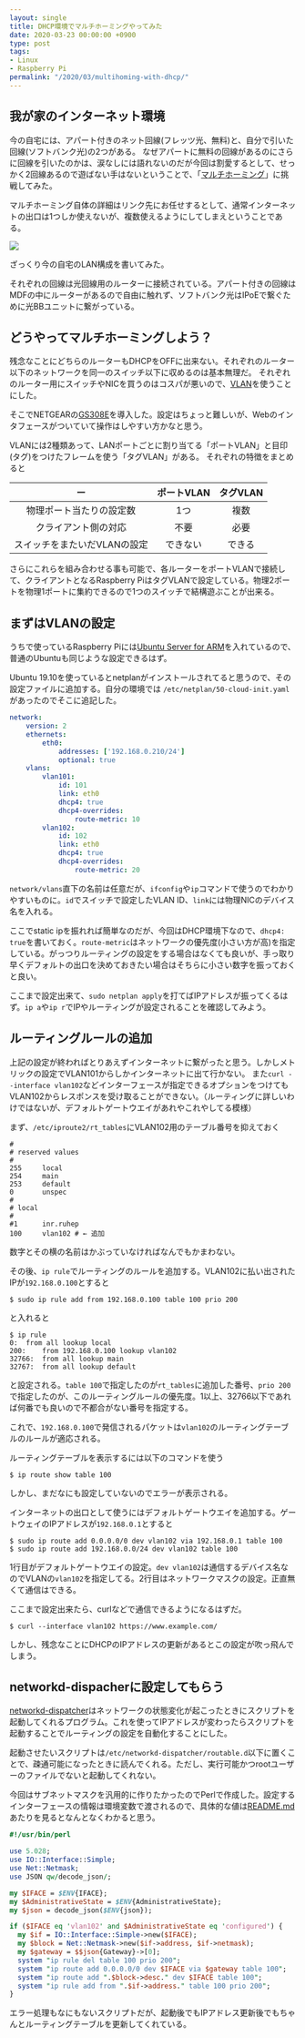 ```yaml
---
layout: single
title: DHCP環境でマルチホーミングやってみた
date: 2020-03-23 00:00:00 +0900
type: post
tags:
- Linux
- Raspberry Pi
permalink: "/2020/03/multihoming-with-dhcp/"
---
```

## 我が家のインターネット環境
今の自宅には、アパート付きのネット回線(フレッツ光、無料)と、自分で引いた回線(ソフトバンク光)の2つがある。
なぜアパートに無料の回線があるのにさらに回線を引いたのかは、涙なしには語れないのだが今回は割愛するとして、せっかく2回線あるので遊ばない手はないということで、「[マルチホーミング](http://e-words.jp/w/%E3%83%9E%E3%83%AB%E3%83%81%E3%83%9B%E3%83%BC%E3%83%9F%E3%83%B3%E3%82%B0.html)」に挑戦してみた。

マルチホーミング自体の詳細はリンク先にお任せするとして、通常インターネットの出口は1つしか使えないが、複数使えるようにしてしまえということである。

<a href="{{ site.baseurl }}/assets/images/2020/03/HomeNetwork.png"><img src="{{ site.baseurl }}/assets/images/2020/03/HomeNetwork-232x300.png"></a>

ざっくり今の自宅のLAN構成を書いてみた。

それぞれの回線は光回線用のルーターに接続されている。アパート付きの回線はMDFの中にルーターがあるので自由に触れず、ソフトバンク光はIPoEで繋ぐために光BBユニットに繋がっている。

## どうやってマルチホーミングしよう？
残念なことにどちらのルーターもDHCPをOFFに出来ない。それぞれのルーター以下のネットワークを同一のスイッチ以下に収めるのは基本無理だ。
それぞれのルーター用にスイッチやNICを買うのはコスパが悪いので、[VLAN](http://e-words.jp/w/VLAN.html)を使うことにした。

そこでNETGEARの[GS308E](https://amzn.to/2U78I2B)を導入した。設定はちょっと難しいが、Webのインタフェースがついていて操作はしやすい方かなと思う。

VLANには2種類あって、LANポートごとに割り当てる「ポートVLAN」と目印(タグ)をつけたフレームを使う「タグVLAN」がある。
それぞれの特徴をまとめると

ー | ポートVLAN | タグVLAN
:---:|:---:|:---:
物理ポート当たりの設定数 | 1つ | 複数
クライアント側の対応 | 不要 | 必要
スイッチをまたいだVLANの設定 | できない | できる

さらにこれらを組み合わせる事も可能で、各ルーターをポートVLANで接続して、クライアントとなるRaspberry PiはタグVLANで設定している。物理2ポートを物理1ポートに集約できるので1つのスイッチで結構遊ぶことが出来る。

## まずはVLANの設定
うちで使っているRaspberry Piには[Ubuntu Server for ARM](https://ubuntu.com/download/server/arm)を入れているので、普通のUbuntuも同じような設定できるはず。

Ubuntu 19.10を使っているとnetplanがインストールされてると思うので、その設定ファイルに追加する。自分の環境では `/etc/netplan/50-cloud-init.yaml` があったのでそこに追記した。

```yaml
network:
    version: 2
    ethernets:
        eth0:
            addresses: ['192.168.0.210/24']
            optional: true
    vlans:
        vlan101:
            id: 101
            link: eth0
            dhcp4: true
            dhcp4-overrides:
                route-metric: 10
        vlan102:
            id: 102
            link: eth0
            dhcp4: true
            dhcp4-overrides:
                route-metric: 20
```

`network/vlans`直下の名前は任意だが、`ifconfig`や`ip`コマンドで使うのでわかりやすいものに。`id`でスイッチで設定したVLAN ID、`link`には物理NICのデバイス名を入れる。

ここでstatic ipを振れれば簡単なのだが、今回はDHCP環境下なので、`dhcp4: true`を書いておく。`route-metric`はネットワークの優先度(小さい方が高)を指定している。がっつりルーティングの設定をする場合はなくても良いが、手っ取り早くデフォルトの出口を決めておきたい場合はそちらに小さい数字を振っておくと良い。

ここまで設定出来て、`sudo netplan apply`を打てばIPアドレスが振ってくるはず。`ip a`や`ip r`でIPやルーティングが設定されることを確認してみよう。

## ルーティングルールの追加
上記の設定が終わればとりあえずインターネットに繋がったと思う。しかしメトリックの設定でVLAN101からしかインターネットに出て行かない。
また`curl --interface vlan102`などインターフェースが指定できるオプションをつけてもVLAN102からレスポンスを受け取ることができない。（ルーティングに詳しいわけではないが、デフォルトゲートウエイがあれやこれやしてる模様）

まず、`/etc/iproute2/rt_tables`にVLAN102用のテーブル番号を抑えておく

```
#
# reserved values
#
255     local
254     main
253     default
0       unspec
#
# local
#
#1      inr.ruhep
100     vlan102 # ← 追加
```
数字とその横の名前はかぶっていなければなんでもかまわない。

その後、`ip rule`でルーティングのルールを追加する。VLAN102に払い出されたIPが`192.168.0.100`とすると

```
$ sudo ip rule add from 192.168.0.100 table 100 prio 200
```
と入れると
```
$ ip rule
0:	from all lookup local
200:	from 192.168.0.100 lookup vlan102
32766:	from all lookup main
32767:	from all lookup default
```
と設定される。`table 100`で指定したのが`rt_tables`に追加した番号、`prio 200`で指定したのが、このルーティングルールの優先度。1以上、32766以下であれば何番でも良いので不都合がない番号を指定する。

これで、`192.168.0.100`で発信されるパケットは`vlan102`のルーティングテーブルのルールが適応される。

ルーティングテーブルを表示するには以下のコマンドを使う
```
$ ip route show table 100
```
しかし、まだなにも設定していないのでエラーが表示される。

インターネットの出口として使うにはデフォルトゲートウエイを追加する。ゲートウェイのIPアドレスが`192.168.0.1`とすると
```
$ sudo ip route add 0.0.0.0/0 dev vlan102 via 192.168.0.1 table 100
$ sudo ip route add 192.168.0.0/24 dev vlan102 table 100
```
1行目がデフォルトゲートウエイの設定。`dev vlan102`は通信するデバイス名なのでVLANの`vlan102`を指定してる。2行目はネットワークマスクの設定。正直無くて通信はできる。

ここまで設定出来たら、curlなどで通信できるようになるはずだ。
```
$ curl --interface vlan102 https://www.example.com/
```

しかし、残念なことにDHCPのIPアドレスの更新があるとこの設定が吹っ飛んでしまう。

## networkd-dispacherに設定してもらう
[networkd-dispatcher](https://gitlab.com/craftyguy/networkd-dispatcher)はネットワークの状態変化が起こったときにスクリプトを起動してくれるプログラム。これを使ってIPアドレスが変わったらスクリプトを起動することでルーティングの設定を自動化することにした。

起動させたいスクリプトは`/etc/networkd-dispatcher/routable.d`以下に置くことで、疎通可能になったときに読んでくれる。ただし、実行可能かつrootユーザーのファイルでないと起動してくれない。

今回はサブネットマスクを汎用的に作りたかったのでPerlで作成した。設定するインターフェースの情報は環境変数で渡されるので、具体的な値は[README.md](https://gitlab.com/craftyguy/networkd-dispatcher/-/blob/master/README.md)あたりを見るとなんとなくわかると思う。

```perl
#!/usr/bin/perl

use 5.028;
use IO::Interface::Simple;
use Net::Netmask;
use JSON qw/decode_json/;

my $IFACE = $ENV{IFACE};
my $AdministrativeState = $ENV{AdministrativeState};
my $json = decode_json($ENV{json});

if ($IFACE eq 'vlan102' and $AdministrativeState eq 'configured') {
  my $if = IO::Interface::Simple->new($IFACE);
  my $block = Net::Netmask->new($if->address, $if->netmask);
  my $gateway = $$json{Gateway}->[0];
  system "ip rule del table 100 prio 200";
  system "ip route add 0.0.0.0/0 dev $IFACE via $gateway table 100";
  system "ip route add ".$block->desc." dev $IFACE table 100";
  system "ip rule add from ".$if->address." table 100 prio 200";
}
```

エラー処理もなにもないスクリプトだが、起動後でもIPアドレス更新後でもちゃんとルーティングテーブルを更新してくれている。